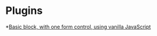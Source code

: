 

# Plugins
*[Basic block, with one form control, using vanilla JavaScript](https://github.com/wordpress/gutenberg-tutorial/tree/plainjs)
